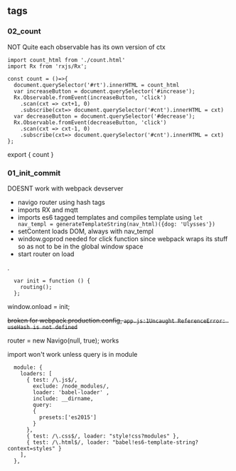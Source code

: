 ## tags
### 02_count
NOT Quite each observable has its own version of ctx

    import count_html from './count.html'
    import Rx from 'rxjs/Rx';

    const count = ()=>{
      document.querySelector('#rt').innerHTML = count_html
      var increaseButton = document.querySelector('#increase');
      Rx.Observable.fromEvent(increaseButton, 'click')
        .scan(cxt => cxt+1, 0)
        .subscribe(cxt=> document.querySelector('#cnt').innerHTML = cxt)
      var decreaseButton = document.querySelector('#decrease');
      Rx.Observable.fromEvent(decreaseButton, 'click')
        .scan(cxt => cxt-1, 0)
        .subscribe(cxt=> document.querySelector('#cnt').innerHTML = cxt)
    };

export { count }

### 01_init_commit
DOESNT work with webpack devserver
* navigo router using hash tags
* imports RX and mqtt
* imports es6 tagged templates and compiles template using `let nav_templ = generateTemplateString(nav_html)({dog: 'Ulysses'})`
* setContent loads DOM, always with nav_templ
* window.goprod needed for click function since webpack wraps its stuff so as not to be in the global window space
* start router on load

.

      var init = function () {
        routing();
      };

window.onload = init;

<s>broken for webpack.production.config, `app.js:1Uncaught ReferenceError: useHash is not defined`</s>

  router = new Navigo(null, true); works

  import won't work unless query is in module

      module: {
        loaders: [
          { test: /\.js$/, 
            exclude: /node_modules/,
            loader: 'babel-loader' ,
            include: __dirname,
            query:
            {
              presets:['es2015']
            }
          },
          { test: /\.css$/, loader: "style!css?modules" },
          { test: /\.html$/, loader: "babel!es6-template-string?context=styles" }
        ],
      },  